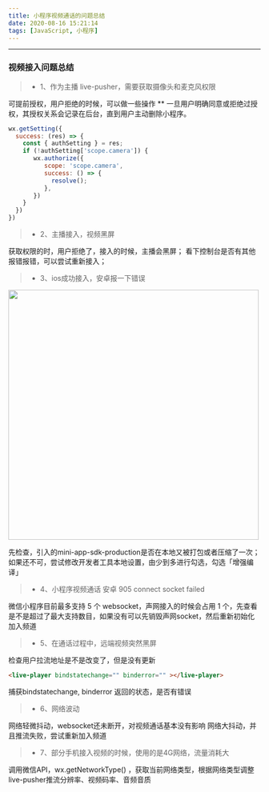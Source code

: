 ```yaml
---
title: 小程序视频通话的问题总结
date: 2020-08-16 15:21:14
tags: [JavaScript, 小程序]
---
```


------

### 视频接入问题总结
> * 1、作为主播 live-pusher，需要获取摄像头和麦克风权限

可提前授权，用户拒绝的时候，可以做一些操作
** 一旦用户明确同意或拒绝过授权，其授权关系会记录在后台，直到用户主动删除小程序。

```javascript
wx.getSetting({
  success: (res) => {
    const { authSetting } = res;
    if (!authSetting['scope.camera']) {
       wx.authorize({
          scope: 'scope.camera',
          success: () => {
            resolve();
          },
       })
    }
  })
})
```
<!--more-->
> * 2、主播接入，视频黑屏

获取权限的时，用户拒绝了，接入的时候，主播会黑屏；
看下控制台是否有其他报错报错，可以尝试重新接入；

> * 3、ios成功接入，安卓报一下错误

<img src='/assets/images/agora-error.png' style='width: 500px' />

先检查，引入的mini-app-sdk-production是否在本地又被打包或者压缩了一次；
如果还不可，尝试修改开发者工具本地设置，由少到多进行勾选，勾选「增强编译」

> * 4、小程序视频通话 安卓 905 connect socket failed

微信小程序目前最多支持 5 个 websocket，声网接入的时候会占用 1 个，先查看是不是超过了最大支持数目，如果没有可以先销毁声网socket，然后重新初始化加入频道

> * 5、在通话过程中，远端视频突然黑屏

检查用户拉流地址是不是改变了，但是没有更新

```html
<live-player bindstatechange="" binderror="" ></live-player>
```

捕获bindstatechange, binderror 返回的状态，是否有错误

> * 6、网络波动

网络轻微抖动，websocket还未断开，对视频通话基本没有影响
网络大抖动，并且推流失败，尝试重新加入频道

> * 7、部分手机接入视频的时候，使用的是4G网络，流量消耗大

调用微信API，wx.getNetworkType() ，获取当前网络类型，根据网络类型调整live-pusher推流分辨率、视频码率、音频音质
